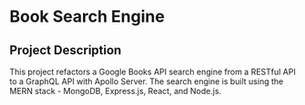 # Book Search Engine

## Project Description
This project refactors a Google Books API search engine from a RESTful API to a GraphQL API with Apollo Server.  The search engine is built using the MERN stack - MongoDB, Express.js, React, and Node.js.
